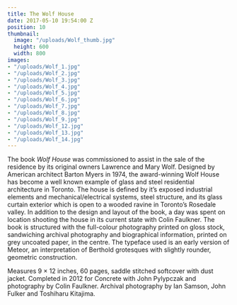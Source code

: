 ```yaml
---
title: The Wolf House
date: 2017-05-10 19:54:00 Z
position: 10
thumbnail:
  image: "/uploads/Wolf_thumb.jpg"
  height: 600
  width: 800
images:
- "/uploads/Wolf_1.jpg"
- "/uploads/Wolf_2.jpg"
- "/uploads/Wolf_3.jpg"
- "/uploads/Wolf_4.jpg"
- "/uploads/Wolf_5.jpg"
- "/uploads/Wolf_6.jpg"
- "/uploads/Wolf_7.jpg"
- "/uploads/Wolf_8.jpg"
- "/uploads/Wolf_9.jpg"
- "/uploads/Wolf_12.jpg"
- "/uploads/Wolf_13.jpg"
- "/uploads/Wolf_14.jpg"
---
```


The book *Wolf House* was commissioned to assist in the sale of the residence by its original owners Lawrence and Mary Wolf. Designed by American architect Barton Myers in 1974, the award-winning Wolf House has become a well known example of glass and steel residential architecture in Toronto. The house is defined by it’s exposed industrial elements and mechanical/electrical systems, steel structure, and its glass curtain exterior which is open to a wooded ravine in Toronto’s Rosedale valley. In addition to the design and layout of the book, a day was spent on location shooting the house in its current state with Colin Faulkner. The book is structured with the full-colour photography printed on gloss stock, sandwiching archival photography and biographical information, printed on grey uncoated paper, in the centre. The typeface used is an early version of Meteor, an interpretation of Berthold grotesques with slightly rounder, geometric construction.

Measures 9 × 12 inches, 60 pages, saddle stitched softcover with dust jacket. Completed in 2012 for Concrete with John Pylypczak and photography by Colin Faulkner. Archival photography by Ian Samson, John Fulker and Toshiharu Kitajima.